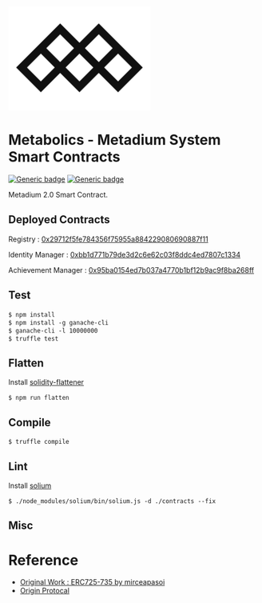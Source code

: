 ![meta logo](./miscs/Metadium_Logo_Vertical_PNG.png)
# Metabolics - Metadium System Smart Contracts
[![Generic badge](https://img.shields.io/badge/build-passing-green.svg)](https://shields.io/)    [![Generic badge](https://img.shields.io/badge/licence-MIT-blue.svg)](https://shields.io/)

Metadium 2.0 Smart Contract.

## Deployed Contracts

Registry : [0x29712f5fe784356f75955a884229080690887f11](https://testnetexplorer.metadium.com/addresses/0x29712f5fe784356f75955a884229080690887f11)

Identity Manager : [0xbb1d771b79de3d2c6e62c03f8ddc4ed7807c1334](https://testnetexplorer.metadium.com/addresses/0xbb1d771b79de3d2c6e62c03f8ddc4ed7807c1334)

Achievement Manager : [0x95ba0154ed7b037a4770b1bf12b9ac9f8ba268ff](https://testnetexplorer.metadium.com/addresses/0x95ba0154ed7b037a4770b1bf12b9ac9f8ba268ff)

## Test

```
$ npm install
$ npm install -g ganache-cli
$ ganache-cli -l 10000000
$ truffle test
```

## Flatten
Install [solidity-flattener](https://github.com/BlockCatIO/solidity-flattener)
```
$ npm run flatten
```

## Compile
```
$ truffle compile
```
## Lint
Install [solium](https://www.npmjs.com/package/solium)

```
$ ./node_modules/solium/bin/solium.js -d ./contracts --fix
```

## Misc


# Reference
* [Original Work : ERC725-735 by mirceapasoi](https://github.com/mirceapasoi/erc725-735)
* [Origin Protocal](https://github.com/OriginProtocol)